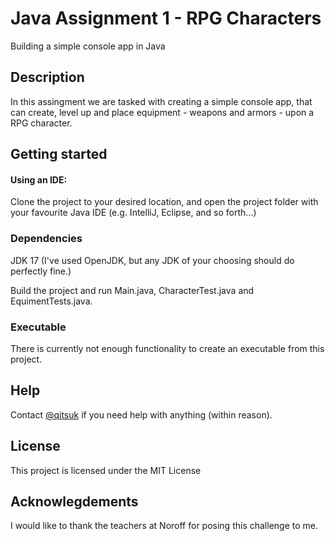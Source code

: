 # Java Assignment 1 - RPG Characters
Building a simple console app in Java

## Description
In this assingment we are tasked with creating a simple console app, that can create, level up and place equipment - weapons and armors - upon a RPG character.

## Getting started

#### Using an IDE:

Clone the project to your desired location, and open the project folder with your favourite Java IDE (e.g. IntelliJ, Eclipse, and so forth...)

### Dependencies
JDK 17 (I've used OpenJDK, but any JDK of your choosing should do perfectly fine.)

Build the project and run Main.java, CharacterTest.java and EquimentTests.java.

### Executable

There is currently not enough functionality to create an executable from this project.

## Help

Contact [@qitsuk](https://github.com/qitsuk) if you need help with anything (within reason).

## License
This project is licensed under the MIT License

## Acknowlegdements

I would like to thank the teachers at Noroff for posing this challenge to me.
